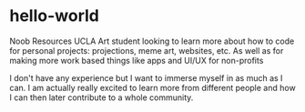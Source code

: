 # hello-world
Noob Resources
UCLA Art student looking to learn more about how to code for personal projects: projections, meme art, websites, etc. As well as for making more work based things like apps and UI/UX for non-profits

I don't have any experience but I want to immerse myself in as much as I can. I am actually really excited to learn more from different people and how I can then later contribute to a whole community.
